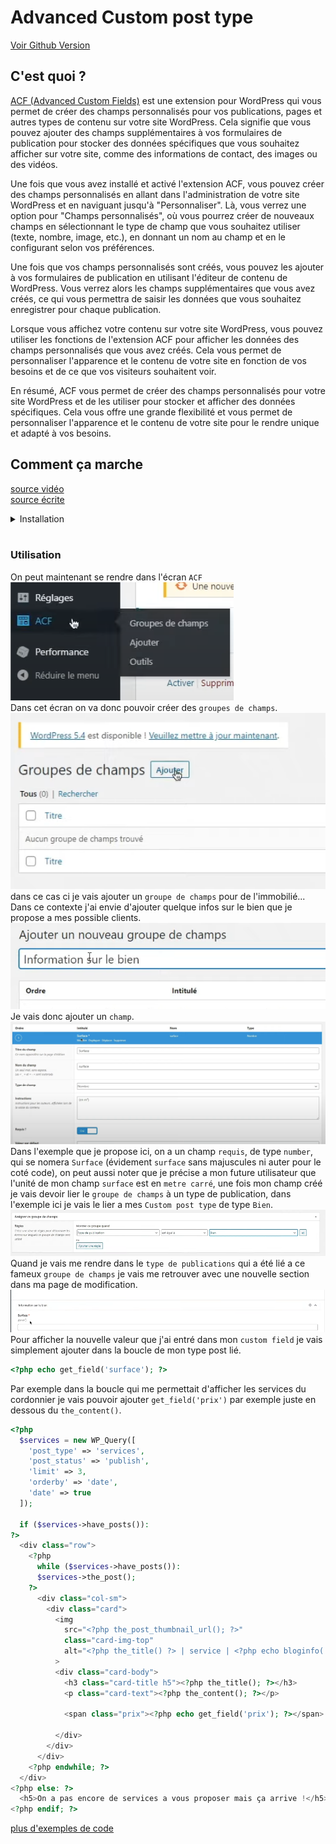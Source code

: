 # Advanced Custom post type

[Voir Github Version](https://github.com/Poulycroc/lessons-isfsc/blob/master/courses/10__advanced_custom_post_type.md)<br>

## C'est quoi ? 

[ACF (Advanced Custom Fields)](https://www.advancedcustomfields.com/) est une extension pour WordPress qui vous permet de créer des champs personnalisés pour vos publications, pages et autres types de contenu sur votre site WordPress. Cela signifie que vous pouvez ajouter des champs supplémentaires à vos formulaires de publication pour stocker des données spécifiques que vous souhaitez afficher sur votre site, comme des informations de contact, des images ou des vidéos.

Une fois que vous avez installé et activé l'extension ACF, vous pouvez créer des champs personnalisés en allant dans l'administration de votre site WordPress et en naviguant jusqu'à "Personnaliser". Là, vous verrez une option pour "Champs personnalisés", où vous pourrez créer de nouveaux champs en sélectionnant le type de champ que vous souhaitez utiliser (texte, nombre, image, etc.), en donnant un nom au champ et en le configurant selon vos préférences.

Une fois que vos champs personnalisés sont créés, vous pouvez les ajouter à vos formulaires de publication en utilisant l'éditeur de contenu de WordPress. Vous verrez alors les champs supplémentaires que vous avez créés, ce qui vous permettra de saisir les données que vous souhaitez enregistrer pour chaque publication.

Lorsque vous affichez votre contenu sur votre site WordPress, vous pouvez utiliser les fonctions de l'extension ACF pour afficher les données des champs personnalisés que vous avez créés. Cela vous permet de personnaliser l'apparence et le contenu de votre site en fonction de vos besoins et de ce que vos visiteurs souhaitent voir.

En résumé, ACF vous permet de créer des champs personnalisés pour votre site WordPress et de les utiliser pour stocker et afficher des données spécifiques. Cela vous offre une grande flexibilité et vous permet de personnaliser l'apparence et le contenu de votre site pour le rendre unique et adapté à vos besoins.

## Comment ça marche

[source vidéo](https://www.youtube.com/watch?v=rMYMmW6jjDg&t=271s)<br>
[source écrite](https://kinsta.com/fr/blog/advanced-custom-fields/)


<details>
<summary>Installation</summary>

1. On se rend comme toujours (quand on veut installer un 'plugin' ou un 'extention') dans `extentions`<br><img src=".screenshots/Screenshot 2022-12-08 at 10.22.18.png" alt="installer une extention ACF">
2. On se rend dans la section Ajouter.<br><img src=".screenshots/Screenshot 2022-12-08 at 10.22.27.png" alt="installer une extention ACF">
3. On cherche l'extention `ACF`.<br><img src=".screenshots/Screenshot 2022-12-08 at 10.22.34.png" alt="installer une extention ACF">
4. Une fois trouvé on clique sur "Installer".<br><img src=".screenshots/Screenshot 2022-12-08 at 10.22.51.png" alt="lancer l'installation ACF">
5. On active le `plugin`.<br><img src=".screenshots/Screenshot 2022-12-08 at 10.22.59.png" alt="activer extention ACF">

</details>
<br>

### Utilisation

On peut maintenant se rendre dans l'écran `ACF`<br><img src=".screenshots/Screenshot 2022-12-08 at 10.23.11.png" alt="se rendre dans l'écran ACF"><br>
Dans cet écran on va donc pouvoir créer des `groupes de champs`.<br><img src=".screenshots/Screenshot 2022-12-08 at 10.23.52.png" alt="se rendre dans l'écran ACF"><br>dans ce cas ci je vais ajouter un `groupe de champs` pour de l'immobilié... Dans ce contexte j'ai envie d'ajouter quelque infos sur le bien que je propose a mes possible clients.<br><img src=".screenshots/Screenshot 2022-12-08 at 10.24.06.png"><br>Je vais donc ajouter un `champ`.<br><img src=".screenshots/Screenshot 2022-12-08 at 10.25.27.png" alt="de mon champ"><br> Dans l'exemple que je propose ici, on a un champ `requis`, de type `number`, qui se nomera `Surface` (évidement `surface` sans majuscules ni auter pour le coté code), on peut aussi noter que je précise a mon future utilisateur que l'unité de mon champ `surface` est en `metre carré`, une fois mon champ créé je vais devoir lier le `groupe de champs` à un type de publication, dans l'exemple ici je vais le lier a mes `Custom post type` de type `Bien`.<br><img src=".screenshots/Screenshot 2022-12-08 at 11.08.13.png" alt="j'ajoute mon groupe de champs avec un type de publication"><br>Quand je vais me rendre dans le `type de publications` qui a été lié a ce fameux `groupe de champs` je vais me retrouver avec une nouvelle section dans ma page de modification.<br><img src=".screenshots/Screenshot 2022-12-08 at 11.12.57.png" alt="le champs"><br>Pour afficher la nouvelle valeur que j'ai entré dans mon `custom field` je vais simplement ajouter dans la boucle de mon type post lié.
```php
<?php echo get_field('surface'); ?>
```

Par exemple dans la boucle qui me permettait d'afficher les services du cordonnier je vais pouvoir ajouter `get_field('prix')` par exemple juste en dessous du `the_content()`.
```php
<?php
  $services = new WP_Query([ 
    'post_type' => 'services',
    'post_status' => 'publish',
    'limit' => 3, 
    'orderby' => 'date',
    'date' => true 
  ]);

  if ($services->have_posts()): 
?>
  <div class="row">
    <?php 
      while ($services->have_posts()): 
      $services->the_post(); 
    ?>
      <div class="col-sm">
        <div class="card">
          <img 
            src="<?php the_post_thumbnail_url(); ?>" 
            class="card-img-top"
            alt="<?php the_title() ?> | service | <?php echo bloginfo('name'); ?>" 
          >
          <div class="card-body">
            <h3 class="card-title h5"><?php the_title(); ?></h3> 
            <p class="card-text"><?php the_content(); ?></p> 

            <span class="prix"><?php echo get_field('prix'); ?></span>
            
          </div>
        </div>
      </div>
    <?php endwhile; ?>
  </div>
<?php else: ?>
  <h5>On a pas encore de services a vous proposer mais ça arrive !</h5>
<?php endif; ?>
```

[plus d'exemples de code](https://www.advancedcustomfields.com/resources/code-examples/)